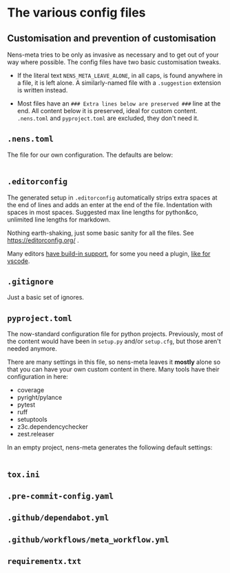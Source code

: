# The various config files


## Customisation and prevention of customisation

Nens-meta tries to be only as invasive as necessary and to get out of your way where possible. The config files have two basic customisation tweaks.

- If the literal text `NENS_META_LEAVE_ALONE`, in all caps, is found anywhere in a file, it is left alone. A similarly-named file with a `.suggestion` extension is written instead.

- Most files have an `### Extra lines below are preserved ###` line at the end. All content below it is preserved, ideal for custom content. `.nens.toml` and `pyproject.toml` are excluded, they don't need it.


## `.nens.toml`

The file for our own configuration. The defaults are below:

```{literalinclude} nens_toml_example.toml
```

## `.editorconfig`

The generated setup in `.editorconfig` automatically strips extra spaces at the end of lines and adds an enter at the end of the file. Indentation with spaces in most spaces. Suggested max line lengths for python&co, unlimited line lengths for markdown.

Nothing earth-shaking, just some basic sanity for all the files. See https://editorconfig.org/ .

Many editors [have build-in support](https://editorconfig.org/#pre-installed), for some you need a plugin, [like for vscode](https://marketplace.visualstudio.com/items?itemName=EditorConfig.EditorConfig).


## `.gitignore`

Just a basic set of ignores.


## `pyproject.toml`

The now-standard configuration file for python projects. Previously, most of the content would have been in `setup.py` and/or `setup.cfg`, but those aren't needed anymore.

There are many settings in this file, so nens-meta leaves it **mostly** alone so that you can have your own custom content in there. Many tools have their configuration in here:

- coverage
- pyright/pylance
- pytest
- ruff
- setuptools
- z3c.dependencychecker
- zest.releaser

In an empty project, nens-meta generates the following default settings:

```{literalinclude} pyproject_toml_example.toml
```


## `tox.ini`

## `.pre-commit-config.yaml`

## `.github/dependabot.yml`

## `.github/workflows/meta_workflow.yml`

## `requirementx.txt`
